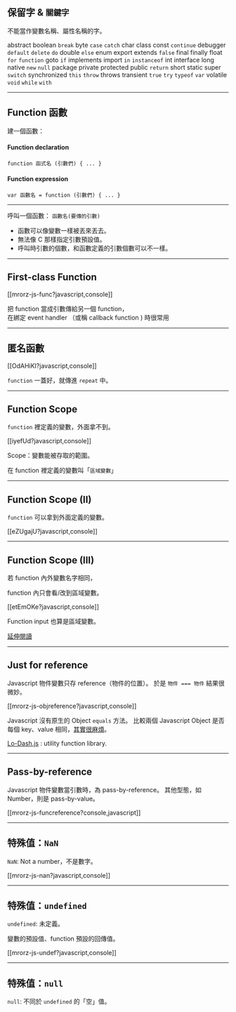 保留字 & `關鍵字`
-----------
不能當作變數名稱、屬性名稱的字。

abstract boolean `break` byte `case` `catch` char class const `continue`
debugger `default` `delete` `do` double `else` enum export extends
`false` final finally float `for` `function`
goto `if` implements import `in` `instanceof` int
interface long native `new` `null` package private protected public `return`
short static super `switch` synchronized
`this` `throw` throws transient `true` `try` `typeof`
`var` volatile `void` `while` `with`

---

Function 函數
-----------

建一個函數：

#### Function declaration

`function 函式名 (引數們) { ... }`

#### Function expression

`var 函數名 = function (引數們) { ... }`

------

呼叫一個函數：
`函數名(要傳的引數)`

<ul class="fragment">
  <li>函數可以像變數一樣被丟來丟去。</li>
  <li>無法像 C 那樣指定引數預設值。</li>
  <li>呼叫時引數的個數，和函數定義的引數個數可以不一樣。</li>
</ul>

<!--

課堂練習：判斷質數的函式
--------------------

請把剛剛「找到 2 ~ N 的所有質數」之中，<br>判斷質數的部分包成 function。

[[mrorz-js-primefunc?javascript,console]]

-->

---

First-class Function
-----------

[[mrorz-js-func?javascript,console]]

把 function 當成引數傳給另一個 function，<br>在綁定 event handler （或稱 callback function ) 時很常用

---

匿名函數
---------

[[OdAHiKI?javascript,console]]

`function` 一蓋好，就傳進 `repeat` 中。

---

Function Scope
------

`function` 裡定義的變數，外面拿不到。

[[iyefUd?javascript,console]]

Scope：變數能被存取的範圍。

在 function 裡定義的變數叫「`區域變數`」

---

Function Scope (II)
------

`function` 可以拿到外面定義的變數。

[[eZUgajU?javascript,console]]

---

Function Scope (III)
------

若 function 內外變數名字相同，

function 內只會看/改到區域變數。

[[etEmOKe?javascript,console]]

Function input 也算是區域變數。

[延伸閱讀](http://blog.taian.su/201210/explaining-javascript-scope-and-closures-by-robert-nyman/)

---

Just for reference
-----------

Javascript 物件變數只存 reference（物件的位置）。
於是 `物件 === 物件` 結果很微妙。

[[mrorz-js-objreference?javascript,console]]

Javascript 沒有原生的 Object `equals` 方法。
比較兩個 Javascript Object 是否每個 key、value 相同，[其實很麻煩](http://stackoverflow.com/questions/201183/how-do-you-determine-equality-for-two-javascript-objects)。

[Lo-Dash.js](http://lodash.com/) : utility function library.


---

Pass-by-reference
-----------

Javascript 物件變數當引數時，為 pass-by-reference。
其他型態，如 Number，則是 pass-by-value。

[[mrorz-js-funcreference?console,javascript]]

---

特殊值：`NaN`
-----------
`NaN`: Not a number，不是數字。

[[mrorz-js-nan?javascript,console]]

---

特殊值：`undefined`
-----

`undefined`: 未定義。

變數的預設值、function 預設的回傳值。

[[mrorz-js-undef?javascript,console]]

---

特殊值：`null`
-----

`null`: 不同於 `undefined` 的「空」值。

